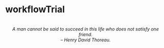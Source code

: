 # workflowTrial
<!-- QUOTE:START -->
<p align="center"><br><i>A man cannot be said to succeed in this life who does not satisfy one friend.</i><br><i>– Henry David Thoreau.</i><br></p>
<!-- QUOTE:END -->

